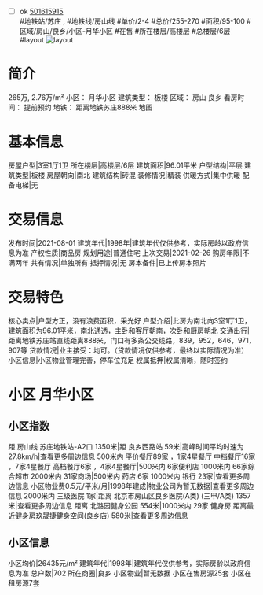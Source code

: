 - [ ] ok [501615915](https://bj.5i5j.com/ershoufang/501615915.html)  
 #地铁站/苏庄 ,  #地铁线/房山线
#单价/2-4 #总价/255-270 #面积/95-100   #区域/房山/良乡/小区-月华小区 #在售 #所在楼层/高楼层 #总楼层/6层 #layout 
![layout](http://image2a.5i5j.com/scm/HOUSE_CUSTOMER/8eec9ea5c09042b68970c8d4178e757b.jpg_P5.jpg) 
# 简介 
 265万,  2.76万/m² 
小区： 月华小区
建筑类型： 板楼
区域： 房山 良乡
看房时间： 提前预约
地铁： 距离地铁苏庄888米 地图
# 基本信息 
 房屋户型|3室1厅1卫
所在楼层|高楼层/6层
建筑面积|96.01平米
户型结构|平层
建筑类型|板楼
房屋朝向|南北
建筑结构|砖混
装修情况|精装
供暖方式|集中供暖
配备电梯|无
# 交易信息 
 发布时间|2021-08-01
建筑年代|1998年|建筑年代仅供参考，实际房龄以政府信息为准
产权性质|商品房
规划用途|普通住宅
上次交易|2021-02-26
购房年限|不满两年
共有情况|单独所有
抵押情况|无
房本备件|已上传房本照片
# 交易特色 
 核心卖点|户型方正，没有浪费面积，采光好
户型介绍|此房为南北向3室1厅1卫，建筑面积为96.01平米，南北通透，主卧和客厅朝南，次卧和厨房朝北
交通出行|距离地铁苏庄站直线距离888米，门口有多条公交线路，839，952，646，971，907等
贷款情况|业主接受：均可。（贷款情况仅供参考，最终以实际情况为准）
小区信息|小区物业管理完善，停车位充足
权属抵押|权属清晰，随时签约
# 小区 月华小区
## 小区指数 
 距 房山线 苏庄地铁站-A2口 1350米|距 良乡西路站 59米|高峰时间平均时速为27.8km/h|查看更多周边信息
500米内 平价餐厅89家 ，1家4星餐厅
中档餐厅16家 ，7家4星餐厅
高档餐厅6家 ，4家4星餐厅|500米内 6家便利店
1000米内 66家综合超市
2000米内 31家商场|500米内 药店 6家
1000米内 银行 23家|查看更多周边信息
小区物业费0.5元/平米/月|1998年建成|物业公司为暂无数据|查看更多周边信息
2000米内 三级医院 1家|距离 北京市房山区良乡医院(A类) (三甲/A类) 1357米|查看更多周边信息
距离 北潞园健身公园 554米|1000米内 29家 健身房
距离最近健身房玖晟捷健身空间(良乡店) 580米|查看更多周边信息
## 小区信息 
 小区均价|26435元/m²
建筑年代|1998年|建筑年代仅供参考，实际房龄以政府信息为准
总户数|702
所在商圈|良乡
小区物业|暂无数据
小区在售房源25套
小区在租房源7套
